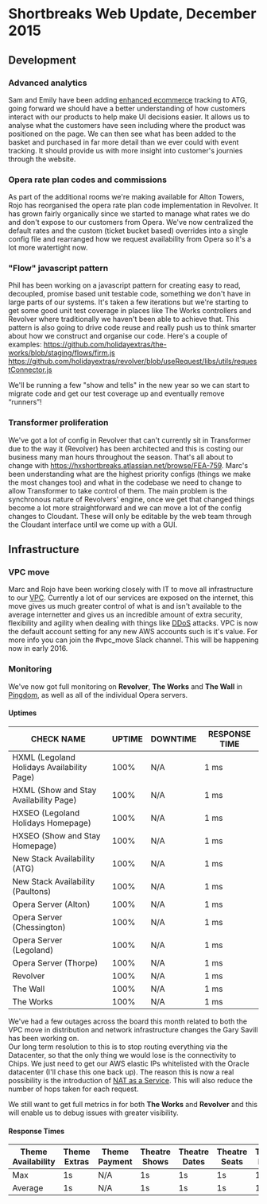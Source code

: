 # Shortbreaks Web Update, December 2015
## Development
### Advanced analytics
Sam and Emily have been adding [enhanced ecommerce](https://developers.google.com/analytics/devguides/collection/analyticsjs/enhanced-ecommerce) tracking to ATG, going forward we should have a better understanding of how customers interact with our products to help make UI decisions easier. It allows us to analyse what the customers have seen including where the product was positioned on the page. We can then see what has been added to the basket and purchased in far more detail than we ever could with event tracking. It should provide us with more insight into customer's journies through the website.

### Opera rate plan codes and commissions
As part of the additional rooms we're making available for Alton Towers, Rojo has reorganised the opera rate plan code implementation in Revolver. It has grown fairly organically since we started to manage what rates we do and don't expose to our customers from Opera. We've now centralized the default rates and the custom (ticket bucket based) overrides into a single config file and rearranged how we request availability from Opera so it's a lot more watertight now.

### "Flow" javascript pattern
Phil has been working on a javascript pattern for creating easy to read, decoupled, promise based unit testable code, something we don't have in large parts of our systems. It's taken a few iterations but we're starting to get some good unit test coverage in places like The Works controllers and Revolver where traditionally we haven't been able to achieve that.  This pattern is also going to drive code reuse and really push us to think smarter about how we construct and organise our code.  Here's a couple of examples:
https://github.com/holidayextras/the-works/blob/staging/flows/firm.js
https://github.com/holidayextras/revolver/blob/useRequest/libs/utils/requestConnector.js

We'll be running a few "show and tells" in the new year so we can start to migrate code and get our test coverage up and eventually remove “runners”!

### Transformer proliferation
We've got a lot of config in Revolver that can't currently sit in Transformer due to the way it (Revolver) has been architected and this is costing our business many man hours throughout the season.  That's all about to change with https://hxshortbreaks.atlassian.net/browse/FEA-759.  Marc's been understanding what are the highest priority configs (things we make the most changes too) and what in the codebase we need to change to allow Transformer to take control of them.  The main problem is the synchronous nature of Revolvers' engine, once we get that changed things become a lot more straightforward and we can move a lot of the config changes to Cloudant.  These will only be editable by the web team through the Cloudant interface until we come up with a GUI.

## Infrastructure

### VPC move
Marc and Rojo have been working closely with IT to move all infrastructure to our [VPC](http://stackoverflow.com/questions/11961353/should-i-use-amazons-aws-virtual-private-cloud-vpc).  Currently a lot of our services are exposed on the internet, this move gives us much greater control of what is and isn't available to the average internetter and gives us an incredible amount of extra security, flexibility and agility when dealing with things like [DDoS](https://en.wikipedia.org/wiki/Denial-of-service_attack) attacks.  VPC is now the default account setting for any new AWS accounts such is it's value.  For more info you can join the #vpc_move Slack channel.  This will be happening now in early 2016.

### Monitoring
We've now got full monitoring on **Revolver**, **The Works** and **The Wall** in [Pingdom](https://www.pingdom.com/), as well as all of the individual Opera servers.

#### Uptimes
|CHECK NAME|UPTIME|DOWNTIME|RESPONSE TIME|  
|-|-|-|-|
|HXML (Legoland Holidays Availability Page)|100%|N/A|1 ms|
|HXML (Show and Stay Availability Page)|100%|N/A|1 ms|
|HXSEO (Legoland Holidays Homepage)|100%|N/A|1 ms|
|HXSEO (Show and Stay Homepage)|100%|N/A|1 ms|
|New Stack Availability (ATG)|100%|N/A|1 ms|
|New Stack Availability (Paultons)|100%|N/A|1 ms|
|Opera Server (Alton)|100%|N/A|1 ms|
|Opera Server (Chessington)|100%|N/A|1 ms|
|Opera Server (Legoland)|100%|N/A|1 ms|
|Opera Server (Thorpe)|100%|N/A|1 ms|
|Revolver|100%|N/A|1 ms|
|The Wall|100%|N/A|1 ms|
|The Works|100%|N/A|1 ms|

We've had a few outages across the board this month related to both the VPC move in distribution and network infrastructure changes the Gary Savill has been working on.  
Our long term resolution to this is to stop routing everything via the Datacenter, so that the only thing we would lose is the connectivity to Chips. We just need to get our AWS elastic IPs whitelisted with the Oracle datacenter (I'll chase this one back up). The reason this is now a real possibility is the introduction of [NAT as a Service](https://aws.amazon.com/about-aws/whats-new/2015/12/introducing-amazon-vpc-nat-gateway-a-managed-nat-service/). This will also reduce the number of hops taken for each request.

We still want to get full metrics in for both **The Works** and **Revolver** and this will enable us to debug issues with greater visibility.

#### Response Times
|Theme Availability|Theme Extras|Theme Payment|Theatre Shows|Theatre Dates|Theatre Seats|Theatre Hotels|Theatre Product|Theatre Payment|
|-|-|-|-|-|-|-|-|-|
|Max|1s|N/A|1s|1s|1s|1s|1s|1s|
|Average|1s|N/A|1s|1s|1s|1s|1s|1s|
